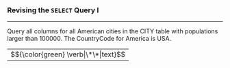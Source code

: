 ### Revising the `SELECT` Query I

---
Query all columns for all American cities in the CITY table with populations larger than 100000. The CountryCode for America is USA.

<table>
<tr>
  <td>$${\color{green} \verb|\*\*|text}$$</td>
</tr>
</table>
